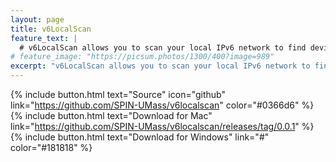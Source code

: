 ```yaml
---
layout: page
title: v6LocalScan
feature_text: |
  # v6LocalScan allows you to scan your local IPv6 network to find devices that may potentially leak your privacy
# feature_image: "https://picsum.photos/1300/400?image=989"
excerpt: "v6LocalScan allows you to scan your local IPv6 network to find devices that may potentially leak your privacy"
---
```


{% include button.html text="Source" icon="github" link="https://github.com/SPIN-UMass/v6localscan" color="#0366d6" %} {% include button.html text="Download for Mac" link="https://github.com/SPIN-UMass/v6localscan/releases/tag/0.0.1" %} {% include button.html text="Download for Windows" link="#" color="#181818" %}

